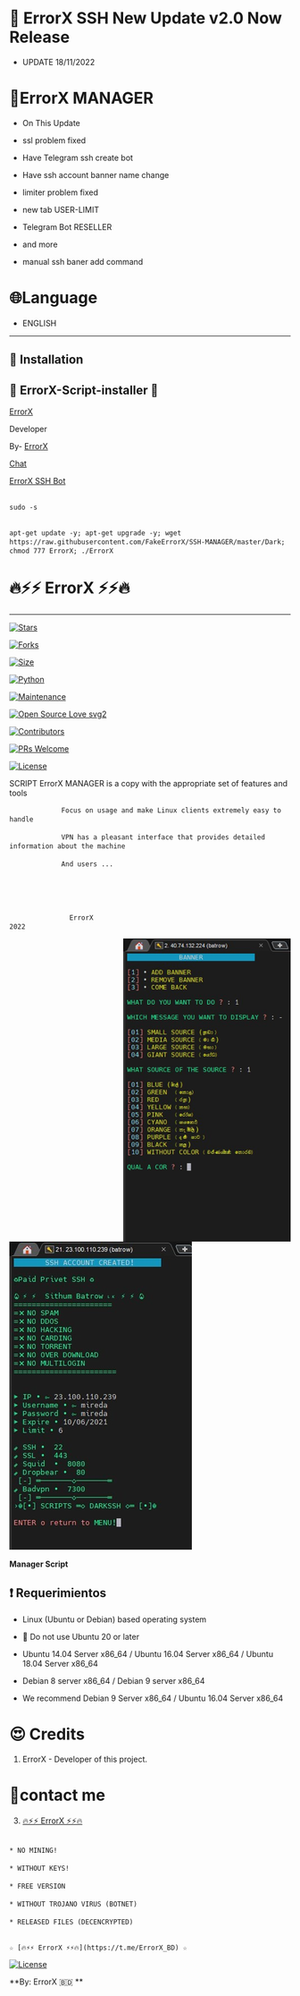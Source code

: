 # 📌 ErrorX SSH New Update v2.0 Now Release

* UPDATE 18/11/2022

 

# 📌ErrorX MANAGER

* On This Update 

*  ssl problem fixed 

*  Have Telegram ssh create bot

*  Have ssh account banner name change

*  limiter problem fixed 

*  new tab USER-LIMIT

*  Telegram Bot RESELLER 

*  and more

*  manual ssh baner add command

# 🌐Language

* ENGLISH

-------------------------------------------------------------------------------

## :book: Installation

 

## 👾 ErrorX-Script-installer  👾

[ErrorX](https://t.me/FakeErrorX)

Developer

By- [ErrorX](https://t.me/FakeErrorX) ⁪⁬⁮⁮⁮

[Chat](https://t.me/ErrorX_Chat)

 

[ErrorX SSH Bot ](https://t.me/ErrorX_SSH_bot)

```

sudo -s

```

```

apt-get update -y; apt-get upgrade -y; wget https://raw.githubusercontent.com/FakeErrorX/SSH-MANAGER/master/Dark; chmod 777 ErrorX; ./ErrorX

```

# 🔥⚡️⚡️ ErrorX ⚡️⚡️🔥

-------------------------------------------------------------------------------

[![Stars](https://img.shields.io/github/stars/FakeErrorX/SSH-MANAGER?style=flat-square&color=yellow)](https://github.com/FakeErrorX/SSH-MANAGER/stargazers)

[![Forks](https://img.shields.io/github/forks/FakeErrorX/SSH-MANAGER?style=flat-square&color=orange)](https://github.com/FakeErrorX/SSH-MANAGER/fork)

[![Size](https://img.shields.io/github/repo-size/FakeErrorX/SSH-MANAGER?style=flat-square&color=green)](https://github.com/FakeErrorX/SSH-MANAGER/)   

[![Python](https://img.shields.io/badge/Python-v3.9-blue)](https://www.python.org/)

[![Maintenance](https://img.shields.io/badge/Maintained%3F-yes-green.svg)](https://github.com/FakeErrorX/SSH-MANAGER/graphs/commit-activity)

[![Open Source Love svg2](https://badges.frapsoft.com/os/v2/open-source.svg?v=103)](https://github.com/FakeErrorX/SSH-MANAGER)   

[![Contributors](https://img.shields.io/github/contributors/TeamUltroid/Ultroid?style=flat-square&color=green)](https://github.com/sbatrow/DARKSS-HMANAGER/graphs/contributors)        

[![PRs Welcome](https://img.shields.io/badge/PRs-welcome-brightgreen.svg?style=flat-square)](https://makeapullrequest.com)

[![License](https://img.shields.io/badge/License-GPL-blue)](https://github.com/FakeErrorX/SSH-MANAGER/blob/main/LICENSE)

                 

 SCRIPT ErrorX MANAGER is a copy with the appropriate set of features and tools

                 Focus on usage and make Linux clients extremely easy to handle

                 VPN has a pleasant interface that provides detailed information about the machine               

                 And users ...

                 

                                                          

                   ErrorX                                                                                 2022

<img align="right" src="https://github.com/FakeErrorX/SSH-MANAGER/blob/main/image/banner.jpg" width='300'/>

  

![logo](https://github.com/FakeErrorX/SSH-MANAGER/blob/main/image/outo.jpg)                 

         

**Manager Script**

## :heavy_exclamation_mark: Requerimientos

* Linux (Ubuntu or Debian) based operating system

* 📌 Do not use Ubuntu 20 or later

* Ubuntu 14.04 Server x86_64 / Ubuntu 16.04 Server x86_64 / Ubuntu 18.04 Server x86_64

* Debian 8 server x86_64 / Debian 9 server x86_64

* We recommend Debian 9 Server x86_64 / Ubuntu 16.04 Server x86_64

# 😍 Credits

1. ErrorX - Developer of this project.

# 🏃‍contact me

3. [🔥⚡️⚡️ ErrorX ⚡️⚡️🔥](https://t.me/FakeErrorX) 

```

* NO MINING!

* WITHOUT KEYS!

* FREE VERSION

* WITHOUT TROJANO VIRUS (BOTNET)

* RELEASED FILES (DECENCRYPTED)

```

```

☆ [🔥⚡️⚡️ ErrorX ⚡️⚡️🔥](https://t.me/ErrorX_BD) ☆

```

[![License](https://www.gnu.org/graphics/gplv3-or-later.png)](LICENSE)

**By: ErrorX 🇧🇩 **


